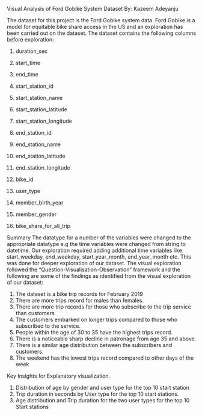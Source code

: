 Visual Analysis of Ford Gobike System Dataset
By: Kazeem Adeyanju

The dataset for this project is the Ford Gobike system data. Ford Gobike is a model for equitable bike     share access in the US and an exploration has  been carried out on the dataset. The dataset contains the   following columns before exploration:

1. duration_sec
2.  start_time
3.  end_time
4.   start_station_id
5.  start_station_name
6.  start_station_latitude
7.  start_station_longitude
8.  end_station_id
9.  end_station_name
10.  end_station_latitude
11. end_station_longitude
12. bike_id
13. user_type
14. member_birth_year

15. member_gender
16.  bike_share_for_all_trip


Summary
The datatype for a number of the variables were changed to the appropriate datatype e.g the time variables were changed from string to datetime. Our exploration required adding additional time variables like start_weekday, end_weekday, start_year_month, end_year_month etc. This was done for deeper exploration of our dataset. The visual exploration followed the “Question-Visualisation-Observation” framework and the following are some of the findings as identified from the visual exploration of our dataset:
1. The dataset is a bike trip records for February 2019 
2. There are more trips record for males than females. 
3. There are more trip records for those who subscribe to the trip service than customers
4. The customers embarked on longer trips compared to those who subscribed to the service.
5. People within the age of 30 to 35 have the highest trips record. 
6. There is a noticeable sharp decline in patronage from age 35 and above.
7. There is a similar age distribution between the subscribers and customers.
8. The weekend has the lowest trips record compared to other days of the week

Key Insights for Explanatory visualization.
1.	Distribution of age by gender and user type for the top 10 start station
2.   Trip duration in seconds by User type for the top 10 start stations.
3.   Age distribution and Trip duration for the two user types for the top 10 Start stations


